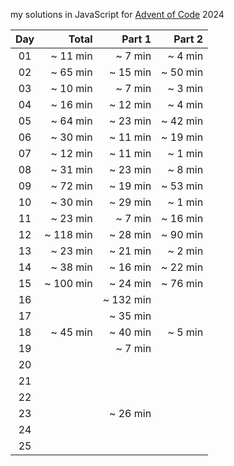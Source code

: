 my solutions in JavaScript for [Advent of Code](https://adventofcode.com/) 2024

|  Day  |    Total    |   Part 1  |   Part 2  |
| :---: |        ---: |      ---: |      ---: |
| 01    |   ~ 11 min  |   ~ 7 min |   ~ 4 min |
| 02    |   ~ 65 min  |  ~ 15 min |  ~ 50 min |
| 03    |   ~ 10 min  |   ~ 7 min |  ~  3 min |
| 04    |   ~ 16 min  |  ~ 12 min |  ~  4 min |
| 05    |   ~ 64 min  |  ~ 23 min |  ~ 42 min |
| 06    |   ~ 30 min  |  ~ 11 min |  ~ 19 min |
| 07    |   ~ 12 min  |  ~ 11 min |   ~ 1 min |
| 08    |   ~ 31 min  |  ~ 23 min |   ~ 8 min |
| 09    |   ~ 72 min  |  ~ 19 min |  ~ 53 min |
| 10    |   ~ 30 min  |  ~ 29 min |   ~ 1 min |
| 11    |   ~ 23 min  |   ~ 7 min |  ~ 16 min |
| 12    |  ~ 118 min  |  ~ 28 min |  ~ 90 min |
| 13    |   ~ 23 min  |  ~ 21 min |   ~ 2 min |
| 14    |   ~ 38 min  |  ~ 16 min |  ~ 22 min |
| 15    |  ~ 100 min  |  ~ 24 min |  ~ 76 min |
| 16    |             | ~ 132 min |           |
| 17    |             |  ~ 35 min |           |
| 18    |    ~ 45 min |  ~ 40 min |   ~ 5 min |
| 19    |             |   ~ 7 min |           |
| 20    |             |           |           |
| 21    |             |           |           |
| 22    |             |           |           |
| 23    |             |  ~ 26 min |           |
| 24    |             |           |           |
| 25    |             |           |           |